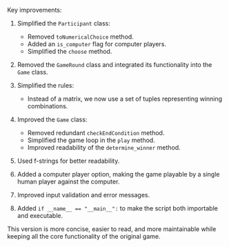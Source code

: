 Key improvements:

1. Simplified the `Participant` class:
   - Removed `toNumericalChoice` method.
   - Added an `is_computer` flag for computer players.
   - Simplified the `choose` method.

2. Removed the `GameRound` class and integrated its functionality into the `Game` class.

3. Simplified the rules:
   - Instead of a matrix, we now use a set of tuples representing winning combinations.

4. Improved the `Game` class:
   - Removed redundant `checkEndCondition` method.
   - Simplified the game loop in the `play` method.
   - Improved readability of the `determine_winner` method.

5. Used f-strings for better readability.

6. Added a computer player option, making the game playable by a single human player against the computer.

7. Improved input validation and error messages.

8. Added `if __name__ == "__main__":` to make the script both importable and executable.

This version is more concise, easier to read, and more maintainable while keeping all the core functionality of the original game.

